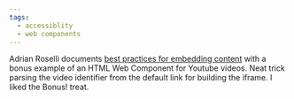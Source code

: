 ```yaml
---
tags:
  - accessiblity
  - web components
---
```


Adrian Roselli documents [best practices for embedding content](https://adrianroselli.com/2024/01/embed-slides-youtube-videos-and-more.html) with a bonus example of an HTML Web Component for Youtube videos. Neat trick parsing the video identifier from the default link for building the iframe. I liked the Bonus! treat.

<a class="u-bridgy-fed" href="https://fed.brid.gy/" hidden="from-humans"></a>